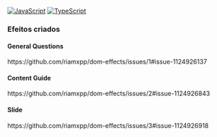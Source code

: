 [![JavaScript](https://img.shields.io/badge/--F7DF1E?logo=javascript&logoColor=000)](https://www.javascript.com/) [![TypeScript](https://img.shields.io/badge/--3178C6?logo=typescript&logoColor=ffffff)](https://www.typescriptlang.org/)

<h3> Efeitos criados </h3>

<h4> General Questions </h4>
https://github.com/riamxpp/dom-effects/issues/1#issue-1124926137

<h4> Content Guide </h4>
https://github.com/riamxpp/dom-effects/issues/2#issue-1124926843

<h4> Slide </h4>
https://github.com/riamxpp/dom-effects/issues/3#issue-1124926918
